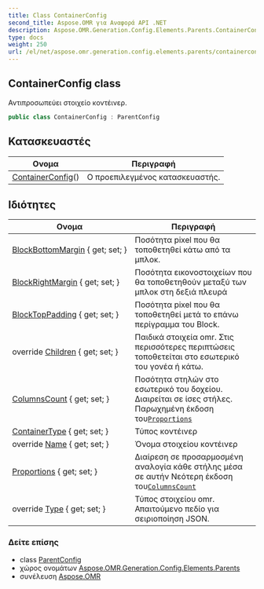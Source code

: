 ```yaml
---
title: Class ContainerConfig
second_title: Aspose.OMR για Αναφορά API .NET
description: Aspose.OMR.Generation.Config.Elements.Parents.ContainerConfig τάξη. Αντιπροσωπεύει στοιχείο κοντέινερ.
type: docs
weight: 250
url: /el/net/aspose.omr.generation.config.elements.parents/containerconfig/
---
```

## ContainerConfig class

Αντιπροσωπεύει στοιχείο κοντέινερ.

```csharp
public class ContainerConfig : ParentConfig
```

## Κατασκευαστές

| Ονομα | Περιγραφή |
| --- | --- |
| [ContainerConfig](containerconfig/)() | Ο προεπιλεγμένος κατασκευαστής. |

## Ιδιότητες

| Ονομα | Περιγραφή |
| --- | --- |
| [BlockBottomMargin](../../aspose.omr.generation.config.elements.parents/containerconfig/blockbottommargin/) { get; set; } | Ποσότητα pixel που θα τοποθετηθεί κάτω από τα μπλοκ. |
| [BlockRightMargin](../../aspose.omr.generation.config.elements.parents/containerconfig/blockrightmargin/) { get; set; } | Ποσότητα εικονοστοιχείων που θα τοποθετηθούν μεταξύ των μπλοκ στη δεξιά πλευρά |
| [BlockTopPadding](../../aspose.omr.generation.config.elements.parents/containerconfig/blocktoppadding/) { get; set; } | Ποσότητα pixel που θα τοποθετηθεί μετά το επάνω περίγραμμα του Block. |
| override [Children](../../aspose.omr.generation.config.elements.parents/containerconfig/children/) { get; set; } | Παιδικά στοιχεία omr. Στις περισσότερες περιπτώσεις τοποθετείται στο εσωτερικό του γονέα ή κάτω. |
| [ColumnsCount](../../aspose.omr.generation.config.elements.parents/containerconfig/columnscount/) { get; set; } | Ποσότητα στηλών στο εσωτερικό του δοχείου. Διαιρείται σε ίσες στήλες. Παρωχημένη έκδοση του[`Proportions`](./proportions/) |
| [ContainerType](../../aspose.omr.generation.config.elements.parents/containerconfig/containertype/) { get; set; } | Τύπος κοντέινερ |
| override [Name](../../aspose.omr.generation.config.elements.parents/containerconfig/name/) { get; set; } | Όνομα στοιχείου κοντέινερ |
| [Proportions](../../aspose.omr.generation.config.elements.parents/containerconfig/proportions/) { get; set; } | Διαίρεση σε προσαρμοσμένη αναλογία κάθε στήλης μέσα σε αυτήν Νεότερη έκδοση του[`ColumnsCount`](./columnscount/) |
| override [Type](../../aspose.omr.generation.config.elements.parents/containerconfig/type/) { get; set; } | Τύπος στοιχείου omr. Απαιτούμενο πεδίο για σειριοποίηση JSON. |

### Δείτε επίσης

* class [ParentConfig](../../aspose.omr.generation.config/parentconfig/)
* χώρος ονομάτων [Aspose.OMR.Generation.Config.Elements.Parents](../../aspose.omr.generation.config.elements.parents/)
* συνέλευση [Aspose.OMR](../../)


